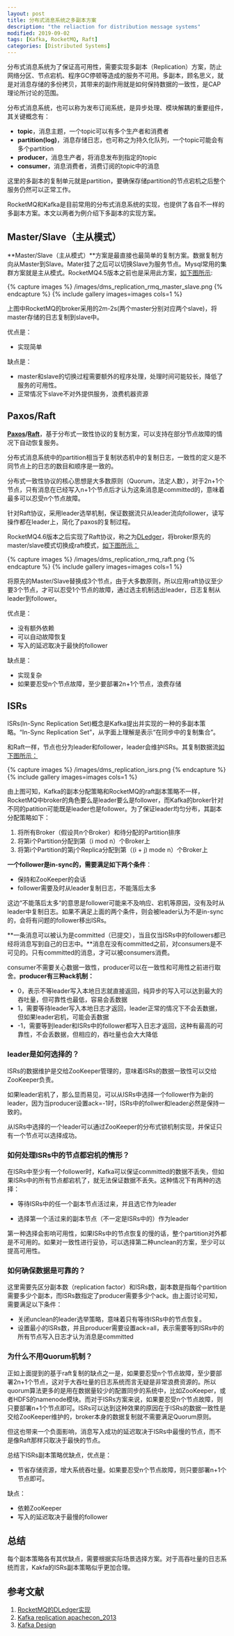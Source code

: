 ```yaml
---
layout: post
title: 分布式消息系统之多副本方案
description: "the reliaction for distribution message systems"
modified: 2019-09-02
tags: [Kafka, RocketMQ, Raft]
categories: [Distributed Systems]
---
```



分布式消息系统为了保证高可用性，需要实现多副本（Replication）方案，防止网络分区、节点宕机、程序GC停顿等造成的服务不可用。多副本，顾名思义，就是对消息存储的多份拷贝，其带来的副作用就是如何保持数据的一致性，是CAP理论所讨论的范围。

分布式消息系统，也可以称为发布订阅系统，是异步处理、模块解耦的重要组件，其关键概念有：

* **topic**，消息主题，一个topic可以有多个生产者和消费者
* **partition(log)**，消息存储日志，也可称之为持久化队列，一个topic可能会有多个partition
* **producer**，消息生产者，将消息发布到指定的topic
* **consumer**，消息消费者，消费订阅的topic中的消息

这里的多副本的复制单元就是partition，要确保存储partition的节点宕机之后整个服务仍然可以正常工作。

RocketMQ和Kafka是目前常用的分布式消息系统的实现，也提供了各自不一样的多副本方案。本文以两者为例介绍下多副本的实现方案。


## Master/Slave（主从模式）

**Master/Slave（主从模式）**方案是最直接也最简单的复制方案。数据复制方向从Master到Slave。Mater挂了之后可以切换Slave为服务节点。Mysql常用的集群方案就是主从模式。RocketMQ4.5版本之前也是采用此方案，[如下图所示](https://static001.infoq.cn/resource/image/47/bc/473319ad9c1d6881d655ee39781c9cbc.png):

{% capture images %}
    /images/dms_replication_rmq_master_slave.png
{% endcapture %}
{% include gallery images=images cols=1 %}

上图中RocketMQ的broker采用的2m-2s(两个master分别对应两个slave)，将master存储的日志复制到slave中。

优点是：
* 实现简单

缺点是：
* master和slave的切换过程需要额外的程序处理，处理时间可能较长，降低了服务的可用性。
* 正常情况下slave不对外提供服务，浪费机器资源

## Paxos/Raft

**[Paxos](https://t1mek1ller.github.io/2018/02/01/paxos/)/[Raft](https://t1mek1ller.github.io/2018/03/01/raft/)**，基于分布式一致性协议的复制方案，可以支持在部分节点故障的情况下自动恢复服务。

分布式消息系统中的partition相当于复制状态机中的复制日志，一致性的定义是不同节点上的日志的数目和顺序是一致的。

分布式一致性协议的核心思想是大多数原则（Quorum，法定人数），对于2n+1个节点，只有消息在已经写入n+1个节点后才认为这条消息是committed的，意味着最多可以忍受n个节点故障。

针对Raft协议，采用leader选举机制，保证数据流只从leader流向follower，读写操作都在leader上，简化了paxos的复制过程。

RocketMQ4.6版本之后实现了Raft协议，称之为[DLedger](https://www.infoq.cn/article/7xeJrpDZBa9v*GDZOFS6)，将broker原先的master/slave模式切换成raft模式，[如下图所示：](https://static001.infoq.cn/resource/image/8a/1f/8a4b8a1591f798db3aad45b1424f1c1f.png)


{% capture images %}
    /images/dms_replication_rmq_raft.png
{% endcapture %}
{% include gallery images=images cols=1 %}

将原先的Master/Slave替换成3个节点，由于大多数原则，所以应用raft协议至少要3个节点，才可以忍受1个节点的故障，通过选主机制选出leader，日志复制从leader到follower。


优点是：

* 没有额外依赖
* 可以自动故障恢复
* 写入的延迟取决于最快的follower

缺点是：

* 实现复杂
* 如果要忍受n个节点故障，至少要部署2n+1个节点，浪费存储


## ISRs
ISRs(In-Sync Replication Set)概念是Kafka提出并实现的一种的多副本策略。“In-Sync Replication Set”，从字面上理解是表示“在同步中的复制集合”。

和Raft一样，节点也分为leader和follower，leader会维护ISRs。其复制数据流[如下图所示：](https://www.slideshare.net/junrao/kafka-replication-apachecon2013)


{% capture images %}
    /images/dms_replication_isrs.png
{% endcapture %}
{% include gallery images=images cols=1 %}

由上图可知，Kafka的副本分配策略和RocketMQ的raft副本策略不一样，RocketMQ中broker的角色要么是leader要么是follower，而Kafka的broker针对不同的patition可能既是leader也是follower。为了保证leader均匀分布，其副本分配策略如下：
    
1. 将所有Broker（假设共n个Broker）和待分配的Partition排序
2. 将第i个Partition分配到第（i mod n）个Broker上
3. 将第i个Partition的第j个Replica分配到第（(i + j) mode n）个Broker上

**一个follower是in-sync的，需要满足如下两个条件**：

* 保持和ZooKeeper的会话
* follower需要及时从leader复制日志，不能落后太多

这边“不能落后太多“的意思是follower可能来不及响应、宕机等原因，没有及时从leader中复制日志。如果不满足上面的两个条件，则会被leader认为不是in-sync的，会将有问题的follower移出ISRs。

**一条消息可以被认为是committed（已提交），当且仅当ISRs中的followers都已经将消息写到自己的日志中。**消息在没有committed之前，对consumers是不可见的。只有committed的消息，才可以被consumers消费。

consumer不需要关心数据一致性，producer可以在一致性和可用性之前进行取舍。**producer有三种ack机制：**

* 0，表示不等leader写入本地日志就直接返回，纯异步的写入可以达到最大的吞吐量，但可靠性也最低，容易会丢数据
* 1，需要等待leader写入本地日志才返回，leader正常的情况下不会丢数据，但如果leader宕机，可能会丢数据
* -1，需要等到leader和ISRs中的follower都写入日志才返回，这种有最高的可靠性，不会丢数据，但相应的，吞吐量也会大大降低


### leader是如何选择的？
ISRs的数据维护是交给ZooKeeper管理的，意味着ISRs的数据一致性可以交给ZooKeeper负责。

如果leader宕机了，那么显而易见，可以从ISRs中选择一个follower作为新的leader，因为当producer设置ack=-1时，ISRs中的follwer和leader必然是保持一致的。

从ISRs中选择的一个leader可以通过ZooKeeper的分布式锁机制实现，并保证只有一个节点可以选择成功。


### 如何处理ISRs中的节点都宕机的情形？
在ISRs中至少有一个follower时，Kafka可以保证committed的数据不丢失，但如果ISRs中的所有节点都宕机了，就无法保证数据不丢失。这种情况下有两种的选择：

* 等待ISRs中的任一个副本节点活过来，并且选它作为leader

* 选择第一个活过来的副本节点（不一定是ISRs中的）作为leader

第一种选择会影响可用性，如果ISRs中的节点恢复的慢的话，整个partition对外都是不可用的。如果对一致性进行妥协，可以选择第二种unclean的方案，至少可以提高可用性。

### 如何确保数据是可靠的？
这里需要先区分副本数（replication factor）和ISRs数，副本数是指每个partition需要多少个副本，而ISRs数指定了producer需要多少个ack。由上面讨论可知，需要满足以下条件：

* 关闭unclean的leader选举策略，意味着只有等待ISRs中的节点恢复。
* 设置最小的ISRs数，并且producer需要设置ack=all，表示需要等到ISRs中的所有节点写入日志才认为消息是committed


### 为什么不用Quorum机制？
正如上面提到的基于raft复制的缺点之一是，如果要忍受n个节点故障，至少要部署2n+1个节点，这对于大吞吐量的日志系统而言无疑是非常浪费资源的。所以quorum算法更多的是用在数据量较少的配置同步的系统中，比如ZooKeeper，或者HDFS的namenode模块。而对于ISRs方案来说，如果要忍受n个节点故障，则只要部署n+1个节点即可。ISRs可以达到这种效果的原因在于ISRs的数据一致性是交给ZooKeeper维护的，broker本身的数据复制就不需要满足Quorum原则。

但这也带来一个负面影响，消息写入成功的延迟取决于ISRs中最慢的节点，而不是像Raft那样只取决于最快的节点。


总结下ISRs副本策略优缺点，优点是：

* 节省存储资源，增大系统吞吐量。如果要忍受n个节点故障，则只要部署n+1个节点即可。

缺点：

* 依赖ZooKeeper
* 写入的延迟取决于最慢的follower


## 总结
每个副本策略各有其优缺点，需要根据实际场景选择方案。对于高吞吐量的日志系统而言，Kakfa的ISRs副本策略似乎更加合理。

## 参考文献
1. [RocketMQ的DLedger实现](https://www.infoq.cn/article/7xeJrpDZBa9v*GDZOFS6)
2. [Kafka replication apachecon_2013](https://www.slideshare.net/junrao/kafka-replication-apachecon2013)
3. [Kafka Design](https://kafka.apache.org/documentation/#design)
